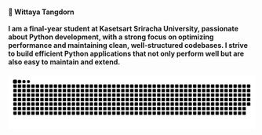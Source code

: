<h4 align="left"> 👏 Wittaya Tangdorn<br><br>I am a final-year student at Kasetsart Sriracha University, passionate about Python development, with a strong focus on optimizing performance and maintaining clean, well-structured codebases. I strive to build efficient Python applications that not only perform well but are also easy to maintain and extend.
</h4>

<img src="https://raw.githubusercontent.com/DeliciousBoy/DeliciousBoy/output/snake.svg" alt="Snake animation" />
